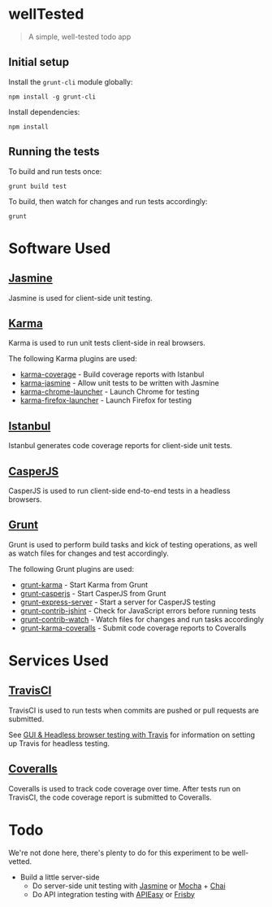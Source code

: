 # wellTested
> A simple, well-tested todo app

## Initial setup

Install the `grunt-cli` module globally:

```shell
npm install -g grunt-cli
```

Install dependencies:

```shell
npm install
```


## Running the tests

To build and run tests once:

```shell
grunt build test
```

To build, then watch for changes and run tests accordingly:

```shell
grunt
```


# Software Used

## [Jasmine]

Jasmine is used for client-side unit testing.

## [Karma]

Karma is used to run unit tests client-side in real browsers.

The following Karma plugins are used:

* [karma-coverage] - Build coverage reports with Istanbul
* [karma-jasmine] - Allow unit tests to be written with Jasmine
* [karma-chrome-launcher] - Launch Chrome for testing
* [karma-firefox-launcher] - Launch Firefox for testing

## [Istanbul]

Istanbul generates code coverage reports for client-side unit tests.

## [CasperJS]

CasperJS is used to run client-side end-to-end tests in a headless browsers.

## [Grunt]

Grunt is used to perform build tasks and kick of testing operations, as well as watch files for changes and test accordingly.

The following Grunt plugins are used:

* [grunt-karma] - Start Karma from Grunt
* [grunt-casperjs] - Start CasperJS from Grunt
* [grunt-express-server] - Start a server for CasperJS testing
* [grunt-contrib-jshint] - Check for JavaScript errors before running tests
* [grunt-contrib-watch] - Watch files for changes and run tasks accordingly
* [grunt-karma-coveralls] - Submit code coverage reports to Coveralls


# Services Used

## [TravisCI]

TravisCI is used to run tests when commits are pushed or pull requests are submitted.

See [GUI & Headless browser testing with Travis](http://about.travis-ci.org/docs/user/gui-and-headless-browsers/) for information on setting up Travis for headless testing.

## [Coveralls]

Coveralls is used to track code coverage over time. After tests run on TravisCI, the code coverage report is submitted to Coveralls.


# Todo

We're not done here, there's plenty to do for this experiment to be well-vetted.

* Build a little server-side
  * Do server-side unit testing with [Jasmine] or [Mocha] + [Chai]
  * Do API integration testing with [APIEasy] or [Frisby]


[Grunt]: http://gruntjs.com/
[Jasmine]: http://pivotal.github.io/jasmine/
[Karma]: http://karma-runner.github.io/
[karma-coverage]: https://github.com/karma-runner/karma-coverage
[karma-jasmine]: https://github.com/karma-runner/karma-jasmine
[karma-chrome-launcher]: https://github.com/karma-runner/karma-chrome-launcher
[karma-firefox-launcher]: https://github.com/karma-runner/karma-firefox-launcher
[CasperJS]: http://casperjs.org/
[Istanbul]: http://gotwarlost.github.io/istanbul/
[grunt-karma]: https://github.com/karma-runner/grunt-karma
[grunt-casperjs]: https://github.com/ronaldlokers/grunt-casperjs
[grunt-express-server]: https://github.com/ericclemmons/grunt-express-server
[grunt-contrib-jshint]: https://github.com/gruntjs/grunt-contrib-jshint
[grunt-contrib-watch]: https://github.com/gruntjs/grunt-contrib-watch
[grunt-karma-coveralls]: https://github.com/mattjmorrison/grunt-karma-coveralls

[Mocha]: http://visionmedia.github.io/mocha/
[Chai]: http://chaijs.com/
[APIEasy]: https://github.com/flatiron/api-easy
[Frisby]: http://frisbyjs.com/
[Coveralls]: https://coveralls.io/
[TravisCI]: https://travis-ci.org/
